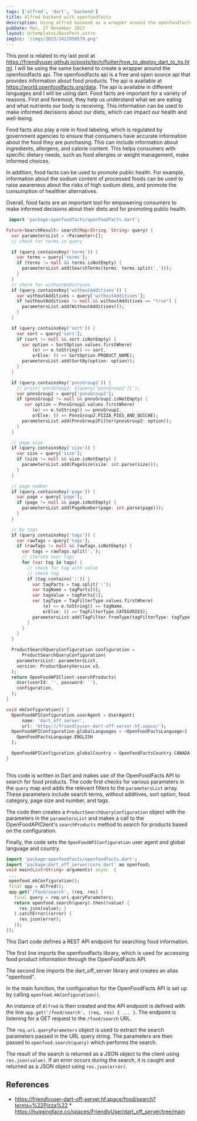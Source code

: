```yaml
---
tags: ['alfred', 'dart', 'backend']
title: Alfred backend with openfoodfacts
description: Using alfred backend as a wrapper around the openfoodfacts api.
pubDate: Mon, 27 November 2023
layout: @/templates/BasePost.astro
imgSrc: '/imgs/2023/2421950579.png'
---
```

This post is related to my last post at https://friendlyuser.github.io/posts/tech/flutter/how_to_deploy_dart_to_hs.html. I will be using the same backend to create a wrapper around the openfoodfacts api. The openfoodfacts api is a free and open source api that provides information about food products. The api is available at https://world.openfoodfacts.org/data. The api is available in different languages and I will be using dart.
Food facts are important for a variety of reasons. First and foremost, they help us understand what we are eating and what nutrients our body is receiving. This information can be used to make informed decisions about our diets, which can impact our health and well-being.

Food facts also play a role in food labeling, which is regulated by government agencies to ensure that consumers have accurate information about the food they are purchasing. This can include information about ingredients, allergens, and calorie content. This helps consumers with specific dietary needs, such as food allergies or weight management, make informed choices.

In addition, food facts can be used to promote public health. For example, information about the sodium content of processed foods can be used to raise awareness about the risks of high sodium diets, and promote the consumption of healthier alternatives.

Overall, food facts are an important tool for empowering consumers to make informed decisions about their diets and for promoting public health.


```dart 
 import 'package:openfoodfacts/openfoodfacts.dart';

Future<SearchResult> search(Map<String, String> query) {
  var parametersList = <Parameter>[];
  // check for terms in query

  if (query.containsKey('terms')) {
    var terms = query['terms'];
    if (terms != null && terms.isNotEmpty) {
      parametersList.add(SearchTerms(terms: terms.split(',')));
    }
  }
  // check for withoutAddictives
  if (query.containsKey('withoutAdditives')) {
    var withoutAdditives = query['withoutAdditives'];
    if (withoutAdditives != null && withoutAdditives == "true") {
      parametersList.add(WithoutAdditives());
    }
  }

  if (query.containsKey('sort')) {
    var sort = query['sort'];
    if (sort != null && sort.isNotEmpty) {
      var option = SortOption.values.firstWhere(
          (e) => e.toString() == sort,
          orElse: () => SortOption.PRODUCT_NAME);
      parametersList.add(SortBy(option: option));
    }
  }

  if (query.containsKey('pnnsGroup2')) {
    // print('pnnsGroup2: ${query['pnnsGroup2']}');
    var pnnsGroup2 = query['pnnsGroup2'];
    if (pnnsGroup2 != null && pnnsGroup2.isNotEmpty) {
       var option = PnnsGroup2.values.firstWhere(
          (e) => e.toString() == pnnsGroup2,
          orElse: () => PnnsGroup2.PIZZA_PIES_AND_QUICHE);
      parametersList.add(PnnsGroup2Filter(pnnsGroup2: option));
    }
  }

  // page size
  if (query.containsKey('size')) {
    var size = query['size'];
    if (size != null && size.isNotEmpty) {
      parametersList.add(PageSize(size: int.parse(size)));
    }
  }

  // page number
  if (query.containsKey('page')) {
    var page = query['page'];
    if (page != null && page.isNotEmpty) {
      parametersList.add(PageNumber(page: int.parse(page)));
    }
  }

  // by tags
  if (query.containsKey('tags')) {
    var rawTags = query['tags'];
    if (rawTags != null && rawTags.isNotEmpty) {
      var tags = rawTags.split(',');
      // iterate over tags
      for (var tag in tags) {
        // check for tag with value
        // check tag
        if (tag.contains(':')) {
          var tagParts = tag.split(':');
          var tagName = tagParts[0];
          var tagValue = tagParts[1];
          var tagType = TagFilterType.values.firstWhere(
              (e) => e.toString() == tagName,
              orElse: () => TagFilterType.CATEGORIES);
          parametersList.add(TagFilter.fromType(tagFilterType: tagType, tagName: tagValue));
        }
      }
    }
  }

  ProductSearchQueryConfiguration configuration =
      ProductSearchQueryConfiguration(
    parametersList: parametersList,
    version: ProductQueryVersion.v3,
  );
  return OpenFoodAPIClient.searchProducts(
    User(userId: '', password: ''),
    configuration,
  );
}

void mkConfiguration() {
  OpenFoodAPIConfiguration.userAgent = UserAgent(
      name: 'dart_off_server',
      url: 'https://friendlyuser-dart-off-server.hf.space/');
  OpenFoodAPIConfiguration.globalLanguages = <OpenFoodFactsLanguage>[
    OpenFoodFactsLanguage.ENGLISH
  ];

  OpenFoodAPIConfiguration.globalCountry = OpenFoodFactsCountry.CANADA;
}
 
 ```

This code is written in Dart and makes use of the OpenFoodFacts API to search for food products. The code first checks for various parameters in the `query` map and adds the relevant filters to the `parametersList` array. These parameters include search terms, without additives, sort option, food category, page size and number, and tags.

The code then creates a `ProductSearchQueryConfiguration` object with the parameters in the `parametersList` and makes a call to the OpenFoodAPIClient's `searchProducts` method to search for products based on the configuration.

Finally, the code sets the `OpenFoodAPIConfiguration` user agent and global language and country.


 ```dart 
 import 'package:openfoodfacts/openfoodfacts.dart';
 import 'package:dart_off_server/core.dart' as openfood;
 void main(List<String> arguments) async  { 
  ...
  openfood.mkConfiguration();
  final app = Alfred();
  app.get('/food/search', (req, res) { 
    final query = req.uri.queryParameters;
    return openfood.search(query).then((value) { 
      res.json(value); }
    ).catchError((error) { 
      res.json(error); 
    }); 
});
``` 
This Dart code defines a REST API endpoint for searching food information.

The first line imports the openfoodfacts library, which is used for accessing food product information through the OpenFoodFacts API.

The second line imports the dart\_off\_server library and creates an alias "openfood".

In the main function, the configuration for the OpenFoodFacts API is set up by calling `openfood.mkConfiguration()`.

An instance of `Alfred` is then created and the API endpoint is defined with the line `app.get('/food/search', (req, res) { ... }`. The endpoint is listening for a GET request to the `/food/search` URL.

The `req.uri.queryParameters` object is used to extract the search parameters passed in the URL query string. The parameters are then passed to `openfood.search(query)` which performs the search.

The result of the search is returned as a JSON object to the client using `res.json(value)`. If an error occurs during the search, it is caught and returned as a JSON object using `res.json(error)`.


 ## References
* https://friendlyuser-dart-off-server.hf.space/food/search?terms=%22Pizza%22 * https://huggingface.co/spaces/FriendlyUser/dart_off_server/tree/main 
